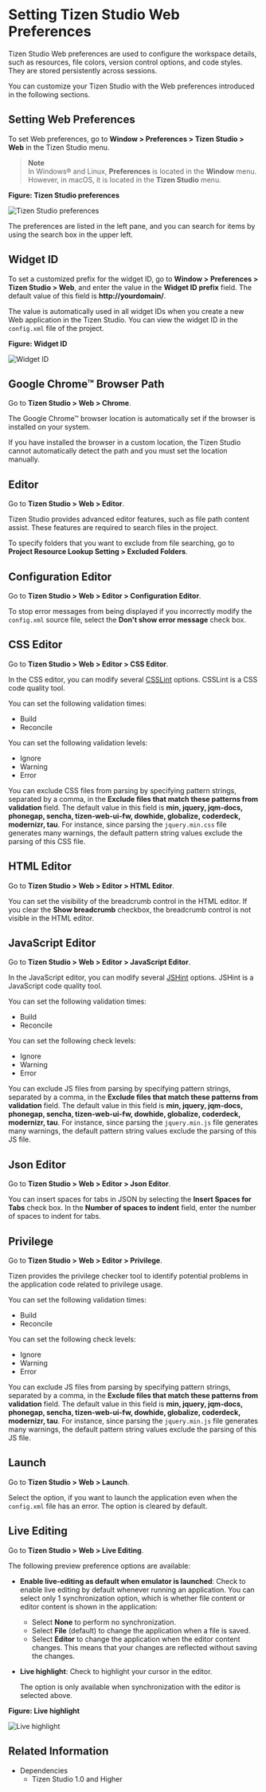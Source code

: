 # Setting Tizen Studio Web Preferences

Tizen Studio Web preferences are used to configure the workspace details, such as resources, file colors, version control options, and code styles. They are stored persistently across sessions.

You can customize your Tizen Studio with the Web preferences introduced in the following sections.

<a name="preferences"></a>
## Setting Web Preferences

To set Web preferences, go to **Window > Preferences > Tizen Studio > Web** in the Tizen Studio menu.

> **Note**  
> In Windows&reg; and Linux, **Preferences** is located in the **Window** menu. However, in macOS, it is located in the **Tizen Studio** menu.

**Figure: Tizen Studio preferences**

![Tizen Studio preferences](./media/ide_pref_tizen_studio.png)

The preferences are listed in the left pane, and you can search for items by using the search box in the upper left.

<a name="widget"></a>
## Widget ID

To set a customized prefix for the widget ID, go to **Window > Preferences > Tizen Studio > Web**, and enter the value in the **Widget ID prefix** field. The default value of this field is **http://yourdomain/**.

The value is automatically used in all widget IDs when you create a new Web application in the Tizen Studio. You can view the widget ID in the `config.xml` file of the project.

**Figure: Widget ID**

![Widget ID](./media/ide_pref_widget_id.png)

<a name="chrome"></a>
## Google Chrome™ Browser Path

Go to **Tizen Studio > Web > Chrome**.

The Google Chrome™ browser location is automatically set if the browser is installed on your system.

If you have installed the browser in a custom location, the Tizen Studio cannot automatically detect the path and you must set the location manually.

<a name="editor"></a>
## Editor

Go to **Tizen Studio > Web > Editor**.

Tizen Studio provides advanced editor features, such as file path content assist. These features are required to search files in the project.

To specify folders that you want to exclude from file searching, go to **Project Resource Lookup Setting > Excluded Folders**.

<a name="config"></a>
## Configuration Editor

Go to **Tizen Studio > Web > Editor > Configuration Editor**.

To stop error messages from being displayed if you incorrectly modify the `config.xml` source file, select the **Don't show error message** check box.

<a name="css"></a>
## CSS Editor

Go to **Tizen Studio > Web > Editor > CSS Editor**.

In the CSS editor, you can modify several [CSSLint](http://csslint.net/) options. CSSLint is a CSS code quality tool.

You can set the following validation times:

- Build
- Reconcile

You can set the following validation levels:

- Ignore
- Warning
- Error

You can exclude CSS files from parsing by specifying pattern strings, separated by a comma, in the **Exclude files that match these patterns from validation** field. The default value in this field is **min, jquery, jqm-docs, phonegap, sencha, tizen-web-ui-fw, dowhide, globalize, coderdeck, modernizr, tau**. For instance, since parsing the `jquery.min.css` file generates many warnings, the default pattern string values exclude the parsing of this CSS file.

<a name="html"></a>
## HTML Editor

Go to **Tizen Studio > Web > Editor > HTML Editor**.

You can set the visibility of the breadcrumb control in the HTML editor. If you clear the **Show breadcrumb** checkbox, the breadcrumb control is not visible in the HTML editor.

<a name="java"></a>
## JavaScript Editor

Go to **Tizen Studio > Web > Editor > JavaScript Editor**.

In the JavaScript editor, you can modify several [JSHint](http://www.jshint.com/) options. JSHint is a JavaScript code quality tool.

You can set the following validation times:

- Build
- Reconcile

You can set the following check levels:

- Ignore
- Warning
- Error

You can exclude JS files from parsing by specifying pattern strings, separated by a comma, in the **Exclude files that match these patterns from validation** field. The default value in this field is **min, jquery, jqm-docs, phonegap, sencha, tizen-web-ui-fw, dowhide, globalize, coderdeck, modernizr, tau**. For instance, since parsing the `jquery.min.js` file generates many warnings, the default pattern string values exclude the parsing of this JS file.

<a name="json"></a>
## Json Editor

Go to **Tizen Studio > Web > Editor > Json Editor**.

You can insert spaces for tabs in JSON by selecting the **Insert Spaces for Tabs** check box. In the **Number of spaces to indent** field, enter the number of spaces to indent for tabs.

<a name="privilege"></a>
## Privilege

Go to **Tizen Studio > Web > Editor > Privilege**.

Tizen provides the privilege checker tool to identify potential problems in the application code related to privilege usage.

You can set the following validation times:

- Build
- Reconcile

You can set the following check levels:

- Ignore
- Warning
- Error

You can exclude JS files from parsing by specifying pattern strings, separated by a comma, in the **Exclude files that match these patterns from validation** field. The default value in this field is **min, jquery, jqm-docs, phonegap, sencha, tizen-web-ui-fw, dowhide, globalize, coderdeck, modernizr, tau**. For instance, since parsing the `jquery.min.js` file generates many warnings, the default pattern string values exclude the parsing of this JS file.

<a name="launch"></a>
## Launch

Go to **Tizen Studio > Web > Launch**.

Select the option, if you want to launch the application even when the `config.xml` file has an error. The option is cleared by default.

<a name="live"></a>
## Live Editing

Go to **Tizen Studio > Web > Live Editing**.

The following preview preference options are available:

- **Enable live-editing as default when emulator is launched**: Check to enable live editing by default whenever running an application. You can select only 1 synchronization option, which is whether file content or editor content is shown in the application:

  - Select **None** to perform no synchronization.
  - Select **File** (default) to change the application when a file is saved.
  - Select **Editor** to change the application when the editor content changes. This means that your changes are reflected without saving the changes.

- **Live highlight**: Check to highlight your cursor in the editor.

  The option is only available when synchronization with the editor is selected above.

**Figure: Live highlight**

![Live highlight](./media/ide_pref_live_highlight.png)

## Related Information
* Dependencies
  - Tizen Studio 1.0 and Higher
